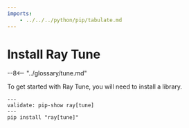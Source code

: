 ```yaml
---
imports:
    - ../../../python/pip/tabulate.md
---
```


# Install Ray Tune

--8<-- "../glossary/tune.md"

To get started with Ray Tune, you will need to install a library.

```shell
---
validate: pip-show ray[tune]
---
pip install "ray[tune]"
```
